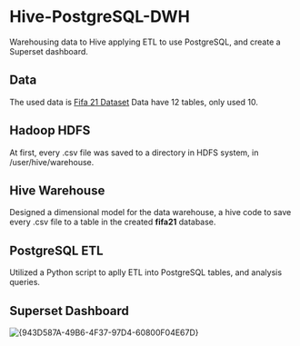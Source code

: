 # Hive-PostgreSQL-DWH
Warehousing data to Hive applying ETL to use PostgreSQL, and create a Superset dashboard.
## Data 
The used data is [Fifa 21 Dataset]([https://pages.github.com/](https://www.kaggle.com/datasets/kumudini77/cleaned-fifa-21-player-dataset))
Data have 12 tables, only used 10.
## Hadoop HDFS
At first, every .csv file was saved to a directory in HDFS system, in /user/hive/warehouse.
## Hive Warehouse
Designed a dimensional model for the data warehouse, a hive code to save every .csv file to a table in the created **fifa21** database.
## PostgreSQL ETL
Utilized a Python script to aplly ETL into PostgreSQL tables, and analysis queries. 
## Superset Dashboard
![{943D587A-49B6-4F37-97D4-60800F04E67D}](https://github.com/user-attachments/assets/e51dd34f-1fac-48c7-8376-c8a93d41ad37)

